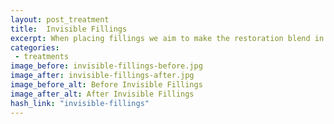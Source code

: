 ```yaml
---
layout: post_treatment
title:  Invisible Fillings
excerpt: When placing fillings we aim to make the restoration blend in perfectly using state of the art techniques and materials
categories:
 - treatments
image_before: invisible-fillings-before.jpg
image_after: invisible-fillings-after.jpg
image_before_alt: Before Invisible Fillings
image_after_alt: After Invisible Fillings
hash_link: "invisible-fillings"
---
```

